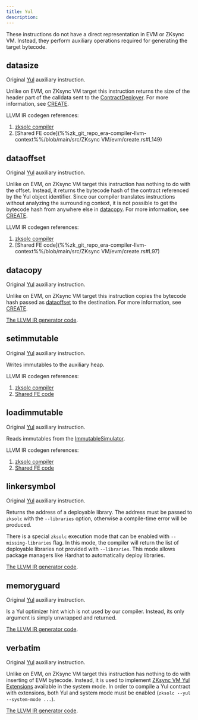 ```yaml
---
title: Yul
description:
---
```


These instructions do not have a direct representation in EVM or ZKsync VM. Instead, they perform auxiliary operations
required for generating the target bytecode.

## datasize

Original [Yul](https://docs.soliditylang.org/en/latest/yul.html#datasize-dataoffset-datacopy) auxiliary instruction.

Unlike on EVM, on ZKsync VM target this instruction returns the size of the header part of the calldata sent to the
[ContractDeployer](../system-contracts#contract-deployer).
For more information, see [CREATE](evm/create).

LLVM IR codegen references:

1. [zksolc compiler](%%zk_git_repo_era-compiler-solidity%%/blob/main/src/yul/parser/statement/expression/function_call/mod.rs#L928)
2. [Shared FE code](%%zk_git_repo_era-compiler-llvm-context%%/blob/main/src/ZKsync VM/evm/create.rs#L149)

## dataoffset

Original [Yul](https://docs.soliditylang.org/en/latest/yul.html#datasize-dataoffset-datacopy) auxiliary instruction.

Unlike on EVM, on ZKsync VM target this instruction has nothing to do with the offset. Instead, it returns the bytecode hash
of the contract referenced by the Yul object identifier. Since our compiler translates instructions without analyzing
the surrounding context, it is not possible to get the bytecode hash from anywhere else in [datacopy](#datacopy). For
more information, see [CREATE](evm/create).

LLVM IR codegen references:

1. [zksolc compiler](%%zk_git_repo_era-compiler-solidity%%/blob/main/src/yul/parser/statement/expression/function_call/mod.rs#L918)
2. [Shared FE code](%%zk_git_repo_era-compiler-llvm-context%%/blob/main/src/ZKsync VM/evm/create.rs#L97)

## datacopy

Original [Yul](https://docs.soliditylang.org/en/latest/yul.html#datasize-dataoffset-datacopy) auxiliary instruction.

Unlike on EVM, on ZKsync VM target this instruction copies the bytecode hash passed as [dataoffset](#dataoffset) to the
destination. For more information, see [CREATE](evm/create).

[The LLVM IR generator code](%%zk_git_repo_era-compiler-solidity%%/blob/main/src/yul/parser/statement/expression/function_call/mod.rs#L938).

## setimmutable

Original [Yul](https://docs.soliditylang.org/en/latest/yul.html#setimmutable-loadimmutable) auxiliary instruction.

Writes immutables to the auxiliary heap.

<!-- TODO: update link -->
<!-- For more information, see the [Differences with Ethereum](/build/developer-reference/differences-with-ethereum.md#setimmutable-loadimmutable). -->

LLVM IR codegen references:

1. [zksolc compiler](%%zk_git_repo_era-compiler-solidity%%/blob/main/src/yul/parser/statement/expression/function_call/mod.rs#L562)
2. [Shared FE code](%%zk_git_repo_era-compiler-llvm-context%%/blob/main/src/eravm/evm/immutable.rs#L79)

## loadimmutable

Original [Yul](https://docs.soliditylang.org/en/latest/yul.html#setimmutable-loadimmutable) auxiliary instruction.

Reads immutables from the [ImmutableSimulator](../system-contracts.md#simulator-of-immutables).

<!-- TODO: update link -->
<!-- For more information, see the
[Differences with Ethereum](../../../../../build/developer-reference/differences-with-ethereum.md#setimmutable-loadimmutable). -->

LLVM IR codegen references:

1. [zksolc compiler](%%zk_git_repo_era-compiler-solidity%%/blob/main/src/yul/parser/statement/expression/function_call/mod.rs#L540)
2. [Shared FE code](%%zk_git_repo_era-compiler-llvm-context%%/blob/main/src/eravm/evm/immutable.rs#L17)

## linkersymbol

Original [Yul](https://docs.soliditylang.org/en/latest/yul.html#linkersymbol) auxiliary instruction.

Returns the address of a deployable library. The address must be passed to `zksolc` with the `--libraries` option,
otherwise a compile-time error will be produced.

There is a special `zksolc` execution mode that can be enabled with `--missing-libraries` flag. In this mode, the
compiler will return the list of deployable libraries not provided with `--libraries`. This mode allows package managers
like Hardhat to automatically deploy libraries.

<!-- TODO: update link -->
<!-- For more information, see the
[Differences with Ethereum](/build/developer-reference/differences-with-ethereum.md#libraries). -->

[The LLVM IR generator code](%%zk_git_repo_era-compiler-solidity%%/blob/main/src/yul/parser/statement/expression/function_call/mod.rs#L956).

## memoryguard

Original [Yul](https://docs.soliditylang.org/en/latest/yul.html#memoryguard) auxiliary instruction.

Is a Yul optimizer hint which is not used by our compiler. Instead, its only argument is simply unwrapped and returned.

[The LLVM IR generator code](%%zk_git_repo_era-compiler-solidity%%/blob/main/src/yul/parser/statement/expression/function_call/mod.rs#L968).

## verbatim

Original [Yul](https://docs.soliditylang.org/en/latest/yul.html#verbatim) auxiliary instruction.

Unlike on EVM, on ZKsync VM target this instruction has nothing to do with inserting of EVM bytecode. Instead, it is used to implement
[ZKsync VM Yul Extensions](../instructions/overview#yul-extensions) available in the system mode. In order to compile a Yul contract
with extensions, both Yul and system mode must be enabled (`zksolc --yul --system-mode ...`).

[The LLVM IR generator code](%%zk_git_repo_era-compiler-solidity%%/blob/main/src/yul/parser/statement/expression/function_call/verbatim.rs).
